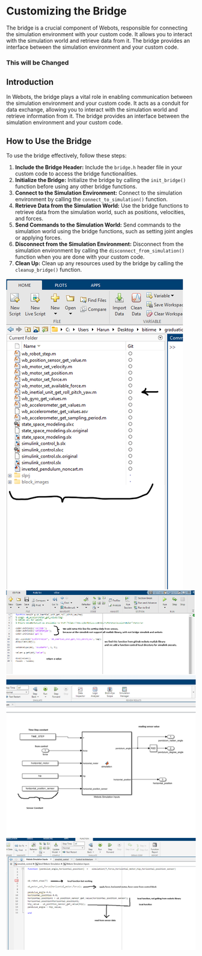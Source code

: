 Customizing the Bridge
=====================
The bridge is a crucial component of Webots, responsible for connecting the simulation environment with your custom code. It allows you to interact with the simulation world and retrieve data from it. The bridge provides an interface between the simulation environment and your custom code.

### This will be Changed

## Introduction
In Webots, the bridge plays a vital role in enabling communication between the simulation environment and your custom code. It acts as a conduit for data exchange, allowing you to interact with the simulation world and retrieve information from it. The bridge provides an interface between the simulation environment and your custom code.

## How to Use the Bridge
To use the bridge effectively, follow these steps:

1. **Include the Bridge Header:** Include the `bridge.h` header file in your custom code to access the bridge functionalities.
2. **Initialize the Bridge:** Initialize the bridge by calling the `init_bridge()` function before using any other bridge functions.
3. **Connect to the Simulation Environment:** Connect to the simulation environment by calling the `connect_to_simulation()` function.
4. **Retrieve Data from the Simulation World:** Use the bridge functions to retrieve data from the simulation world, such as positions, velocities, and forces.
5. **Send Commands to the Simulation World:** Send commands to the simulation world using the bridge functions, such as setting joint angles or applying forces.
6. **Disconnect from the Simulation Environment:** Disconnect from the simulation environment by calling the `disconnect_from_simulation()` function when you are done with your custom code.
7. **Clean Up:** Clean up any resources used by the bridge by calling the `cleanup_bridge()` function.



![connecting1](../assets/images/usage/customization1.png)
![connecting2](../assets/images/usage/customization2.png)
![connecting3](../assets/images/usage/customization3.png)
![connecting4](../assets/images/usage/customization4.png)













